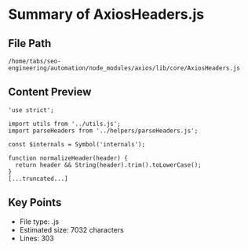 # Summary of AxiosHeaders.js
  
## File Path
`/home/tabs/seo-engineering/automation/node_modules/axios/lib/core/AxiosHeaders.js`

## Content Preview
```
'use strict';

import utils from '../utils.js';
import parseHeaders from '../helpers/parseHeaders.js';

const $internals = Symbol('internals');

function normalizeHeader(header) {
  return header && String(header).trim().toLowerCase();
}
[...truncated...]
```

## Key Points
- File type: .js
- Estimated size: 7032 characters
- Lines: 303
